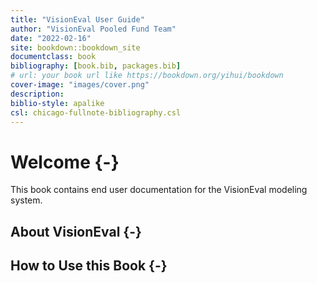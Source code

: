 ```yaml
--- 
title: "VisionEval User Guide"
author: "VisionEval Pooled Fund Team"
date: "2022-02-16"
site: bookdown::bookdown_site
documentclass: book
bibliography: [book.bib, packages.bib]
# url: your book url like https://bookdown.org/yihui/bookdown
cover-image: "images/cover.png"
description: 
biblio-style: apalike
csl: chicago-fullnote-bibliography.csl
---
```


# Welcome {-}

This book contains end user documentation for the VisionEval modeling system.

## About VisionEval {-}

## How to Use this Book {-}




